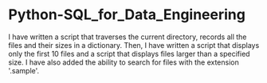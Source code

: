 # Python-SQL_for_Data_Engineering

<p>I have written a script that traverses the current directory, records all the files and their sizes in a dictionary. Then, I have written a script that displays only the first 10 files and a script that displays files larger than a specified size. I have also added the ability to search for files with the extension '.sample'.</p>